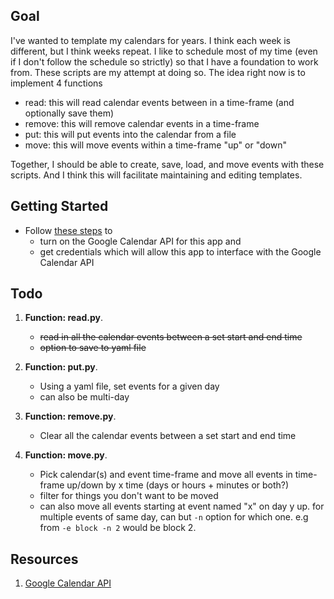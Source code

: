 ## Goal
I've wanted to template my calendars for years. I think each week is different, but I think weeks repeat. I like to schedule most of my time (even if I don't follow the schedule so strictly) so that I have a foundation to work from. These scripts are my attempt at doing so. The idea right now is to implement 4 functions
* read: this will read calendar events between in a time-frame (and optionally save them) 
* remove: this will remove calendar events in a time-frame
* put: this will put events into the calendar from a file
* move: this will move events within a time-frame "up" or "down"

Together, I should be able to create, save, load, and move events with these scripts. And I think this will facilitate maintaining and editing templates.

## Getting Started
* Follow [these steps](https://developers.google.com/calendar/quickstart/python) to 
  * turn on the Google Calendar API for this app and 
  * get credentials which will allow this app to interface with the Google Calendar API


## Todo
1. **Function: read.py**.
   * ~~read in all the calendar events between a set start and end time~~
   * ~~option to save to yaml file~~

2. **Function: put.py**. 
   * Using a yaml file, set events for a given day
   * can also be multi-day

3. **Function: remove.py**. 
   * Clear all the calendar events between a set start and end time

4. **Function: move.py**. 
   * Pick calendar(s) and event time-frame and move all events in time-frame up/down by x time (days or hours + minutes or both?)
   * filter for things you don't want to be moved
   * can also move all events starting at event named "x" on day y up. for multiple events of same day, can but `-n` option for which one. e.g from `-e block -n 2` would be block 2.


## Resources
1. [Google Calendar API](https://developers.google.com/calendar/)